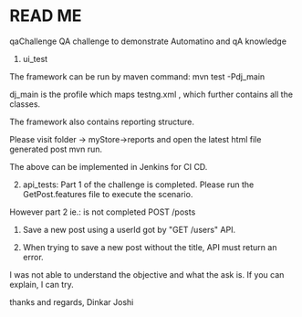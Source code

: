 # READ ME 
qaChallenge
QA challenge to demonstrate Automatino and qA knowledge
1) ui_test

The framework can be run by maven command:
mvn test -Pdj_main

dj_main is the profile which maps testng.xml , which further contains all the classes.

The framework also contains reporting structure.

Please visit folder -> myStore->reports and open the latest html file generated post mvn run.

The above can be implemented in Jenkins for CI CD.

2) api_tests: Part 1 of the challenge is completed. Please run the GetPost.features file to execute the scenario.

However part 2 ie.: is not completed
POST /posts
1. Save a new post using a userId got by "GET /users" API.

2. When trying to save a new post without the title, API must return an error.

I was not able to understand the objective and what the ask is. If you can explain, I can try.

thanks and regards,
Dinkar Joshi
